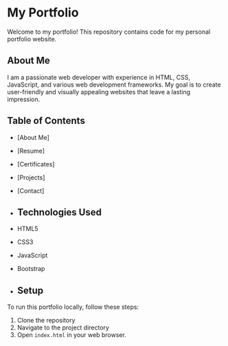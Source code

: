 # My Portfolio

Welcome to my portfolio! This repository contains code for my personal portfolio website.

## About Me

I am a passionate web developer with experience in HTML, CSS, JavaScript, and various web development frameworks. My goal is to create user-friendly and visually appealing websites that leave a lasting impression.
## Table of Contents
- [About Me]
- [Resume]
- [Certificates]
- [Projects]
- [Contact]

- ## Technologies Used

- HTML5
- CSS3
- JavaScript
- Bootstrap

- ## Setup

To run this portfolio locally, follow these steps:

1. Clone the repository
2. Navigate to the project directory
3. Open `index.html` in your web browser.
